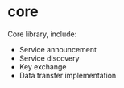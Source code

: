# core

Core library, include:

- Service announcement
- Service discovery
- Key exchange
- Data transfer implementation
